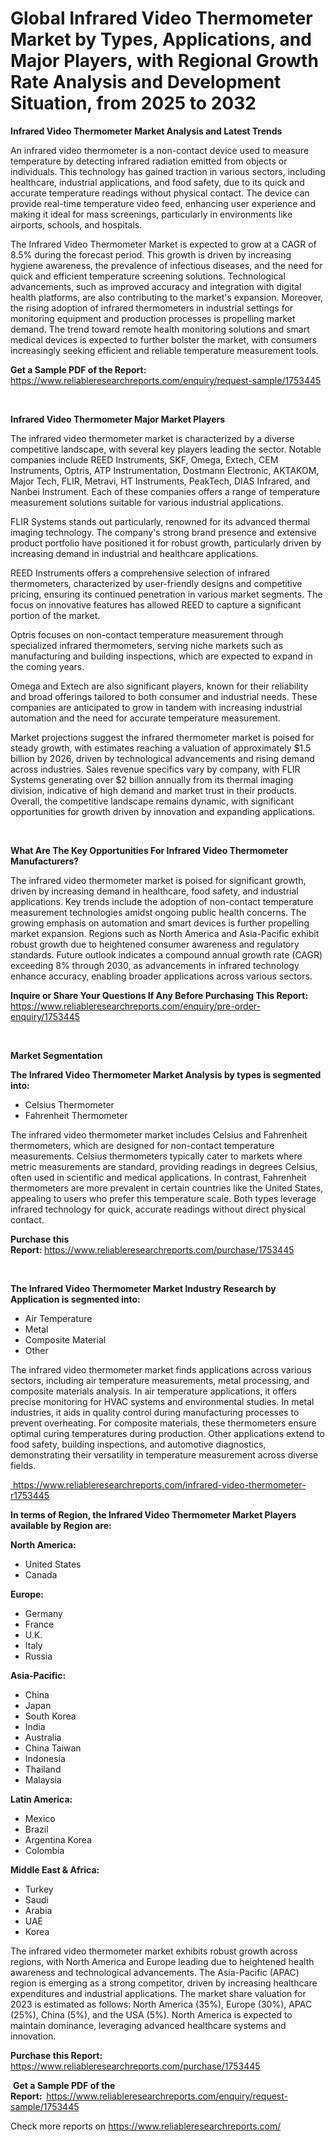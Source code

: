 <p><h1>Global Infrared Video Thermometer Market by Types, Applications, and Major Players, with Regional Growth Rate Analysis and Development Situation, from 2025 to 2032</h1></p><p><strong>Infrared Video Thermometer Market Analysis and Latest Trends</strong></p>
<p><p>An infrared video thermometer is a non-contact device used to measure temperature by detecting infrared radiation emitted from objects or individuals. This technology has gained traction in various sectors, including healthcare, industrial applications, and food safety, due to its quick and accurate temperature readings without physical contact. The device can provide real-time temperature video feed, enhancing user experience and making it ideal for mass screenings, particularly in environments like airports, schools, and hospitals.</p><p>The Infrared Video Thermometer Market is expected to grow at a CAGR of 8.5% during the forecast period. This growth is driven by increasing hygiene awareness, the prevalence of infectious diseases, and the need for quick and efficient temperature screening solutions. Technological advancements, such as improved accuracy and integration with digital health platforms, are also contributing to the market's expansion. Moreover, the rising adoption of infrared thermometers in industrial settings for monitoring equipment and production processes is propelling market demand. The trend toward remote health monitoring solutions and smart medical devices is expected to further bolster the market, with consumers increasingly seeking efficient and reliable temperature measurement tools.</p></p>
<p><strong>Get a Sample PDF of the Report:&nbsp;</strong> <a href="https://www.reliableresearchreports.com/enquiry/request-sample/1753445?utm_campaign=2030&utm_medium=2&utm_source=Github&utm_content=ia&utm_term=10042025&utm_id=infrared-video-thermometer">https://www.reliableresearchreports.com/enquiry/request-sample/1753445</a></p>
<p>&nbsp;</p>
<p><strong>Infrared Video Thermometer Major Market Players</strong></p>
<p><p>The infrared video thermometer market is characterized by a diverse competitive landscape, with several key players leading the sector. Notable companies include REED Instruments, SKF, Omega, Extech, CEM Instruments, Optris, ATP Instrumentation, Dostmann Electronic, AKTAKOM, Major Tech, FLIR, Metravi, HT Instruments, PeakTech, DIAS Infrared, and Nanbei Instrument. Each of these companies offers a range of temperature measurement solutions suitable for various industrial applications.</p><p>FLIR Systems stands out particularly, renowned for its advanced thermal imaging technology. The company's strong brand presence and extensive product portfolio have positioned it for robust growth, particularly driven by increasing demand in industrial and healthcare applications.</p><p>REED Instruments offers a comprehensive selection of infrared thermometers, characterized by user-friendly designs and competitive pricing, ensuring its continued penetration in various market segments. The focus on innovative features has allowed REED to capture a significant portion of the market.</p><p>Optris focuses on non-contact temperature measurement through specialized infrared thermometers, serving niche markets such as manufacturing and building inspections, which are expected to expand in the coming years. </p><p>Omega and Extech are also significant players, known for their reliability and broad offerings tailored to both consumer and industrial needs. These companies are anticipated to grow in tandem with increasing industrial automation and the need for accurate temperature measurement.</p><p>Market projections suggest the infrared thermometer market is poised for steady growth, with estimates reaching a valuation of approximately $1.5 billion by 2026, driven by technological advancements and rising demand across industries. Sales revenue specifics vary by company, with FLIR Systems generating over $2 billion annually from its thermal imaging division, indicative of high demand and market trust in their products. Overall, the competitive landscape remains dynamic, with significant opportunities for growth driven by innovation and expanding applications.</p></p>
<p>&nbsp;</p>
<p><strong>What Are The Key Opportunities For Infrared Video Thermometer Manufacturers?</strong></p>
<p><p>The infrared video thermometer market is poised for significant growth, driven by increasing demand in healthcare, food safety, and industrial applications. Key trends include the adoption of non-contact temperature measurement technologies amidst ongoing public health concerns. The growing emphasis on automation and smart devices is further propelling market expansion. Regions such as North America and Asia-Pacific exhibit robust growth due to heightened consumer awareness and regulatory standards. Future outlook indicates a compound annual growth rate (CAGR) exceeding 8% through 2030, as advancements in infrared technology enhance accuracy, enabling broader applications across various sectors.</p></p>
<p><strong>Inquire or Share Your Questions If Any Before Purchasing This Report:</strong> <a href="https://www.reliableresearchreports.com/enquiry/pre-order-enquiry/1753445?utm_campaign=2030&utm_medium=2&utm_source=Github&utm_content=ia&utm_term=10042025&utm_id=infrared-video-thermometer">https://www.reliableresearchreports.com/enquiry/pre-order-enquiry/1753445</a></p>
<p>&nbsp;</p>
<p><strong>Market Segmentation</strong></p>
<p><strong>The Infrared Video Thermometer Market Analysis by types is segmented into:</strong></p>
<p><ul><li>Celsius Thermometer</li><li>Fahrenheit Thermometer</li></ul></p>
<p><p>The infrared video thermometer market includes Celsius and Fahrenheit thermometers, which are designed for non-contact temperature measurements. Celsius thermometers typically cater to markets where metric measurements are standard, providing readings in degrees Celsius, often used in scientific and medical applications. In contrast, Fahrenheit thermometers are more prevalent in certain countries like the United States, appealing to users who prefer this temperature scale. Both types leverage infrared technology for quick, accurate readings without direct physical contact.</p></p>
<p><strong>Purchase this Report:&nbsp;</strong><a href="https://www.reliableresearchreports.com/purchase/1753445?utm_campaign=2030&utm_medium=2&utm_source=Github&utm_content=ia&utm_term=10042025&utm_id=infrared-video-thermometer">https://www.reliableresearchreports.com/purchase/1753445</a></p>
<p>&nbsp;</p>
<p><strong>The Infrared Video Thermometer Market Industry Research by Application is segmented into:</strong></p>
<p><ul><li>Air Temperature</li><li>Metal</li><li>Composite Material</li><li>Other</li></ul></p>
<p><p>The infrared video thermometer market finds applications across various sectors, including air temperature measurements, metal processing, and composite materials analysis. In air temperature applications, it offers precise monitoring for HVAC systems and environmental studies. In metal industries, it aids in quality control during manufacturing processes to prevent overheating. For composite materials, these thermometers ensure optimal curing temperatures during production. Other applications extend to food safety, building inspections, and automotive diagnostics, demonstrating their versatility in temperature measurement across diverse fields.</p></p>
<p><a href="https://www.reliableresearchreports.com/infrared-video-thermometer-r1753445?utm_campaign=2030&utm_medium=2&utm_source=Github&utm_content=ia&utm_term=10042025&utm_id=infrared-video-thermometer">&nbsp;https://www.reliableresearchreports.com/infrared-video-thermometer-r1753445</a></p>
<p><strong>In terms of Region, the Infrared Video Thermometer Market Players available by Region are:</strong></p>
<p>
    <p> <strong> North America: </strong>
        <ul>
            <li>United States</li>
            <li>Canada</li>
        </ul>
        </p> 
    <p> <strong> Europe: </strong>
        <ul>
            <li>Germany</li>
            <li>France</li>
            <li>U.K.</li>
            <li>Italy</li>
            <li>Russia</li>
        </ul>
        </p> 
    <p> <strong> Asia-Pacific: </strong>
        <ul>
            <li>China</li>
            <li>Japan</li>
            <li>South Korea</li>
            <li>India</li>
            <li>Australia</li>
            <li>China Taiwan</li>
            <li>Indonesia</li>
            <li>Thailand</li>
            <li>Malaysia</li>
        </ul>
        </p> 
    <p> <strong> Latin America: </strong>
        <ul>
            <li>Mexico</li>
            <li>Brazil</li>
            <li>Argentina Korea</li>
            <li>Colombia</li>
        </ul>
        </p> 
    <p> <strong> Middle East & Africa: </strong>
        <ul>
            <li>Turkey</li>
            <li>Saudi</li>
            <li>Arabia</li>
            <li>UAE</li>
            <li>Korea</li>
        </ul>
    </p>
    </p>
<p><p>The infrared video thermometer market exhibits robust growth across regions, with North America and Europe leading due to heightened health awareness and technological advancements. The Asia-Pacific (APAC) region is emerging as a strong competitor, driven by increasing healthcare expenditures and industrial applications. The market share valuation for 2023 is estimated as follows: North America (35%), Europe (30%), APAC (25%), China (5%), and the USA (5%). North America is expected to maintain dominance, leveraging advanced healthcare systems and innovation.</p></p>
<p><strong>Purchase this Report: </strong><a href="https://www.reliableresearchreports.com/purchase/1753445?utm_campaign=2030&utm_medium=2&utm_source=Github&utm_content=ia&utm_term=10042025&utm_id=infrared-video-thermometer">https://www.reliableresearchreports.com/purchase/1753445</a></p>
<p>&nbsp;<strong>Get a Sample PDF of the Report:&nbsp;&nbsp;</strong><a href="https://www.reliableresearchreports.com/enquiry/request-sample/1753445?utm_campaign=2030&utm_medium=2&utm_source=Github&utm_content=ia&utm_term=10042025&utm_id=infrared-video-thermometer">https://www.reliableresearchreports.com/enquiry/request-sample/1753445</a></p>
<p><strong></strong></p>
<p>Check more reports on <a href="https://www.reliableresearchreports.com/?utm_campaign=2030&utm_medium=2&utm_source=Github&utm_content=ia&utm_term=10042025&utm_id=infrared-video-thermometer">https://www.reliableresearchreports.com/</a></p>
